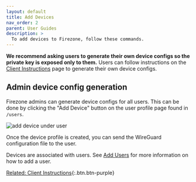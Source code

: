 ```yaml
---
layout: default
title: Add Devices
nav_order: 2
parent: User Guides
description: >
  To add devices to Firezone, follow these commands.
---
```


**We recommend asking users to generate their own device configs so the private
key is exposed only to them.** Users can follow instructions on the
[Client Instructions](../user-guides/client-instructions)
page to generate their own device configs.

## Admin device config generation

Firezone admins can generate device configs for all users. This can be done by
clicking the "Add Device" button on the user profile page found in `/users`.

![add device under user](https://user-images.githubusercontent.com/52545545/153467794-a9912bf0-2a13-4d05-9df9-2bd6e32b594c.png)

Once the device profile is created, you can send the WireGuard configuration
file to the user.

Devices are associated with users. See [Add Users](../user-guides/add-users) for more information on how to add
a user.

[Related: Client Instructions](../user-guides/client-instructions){:.btn.btn-purple}
